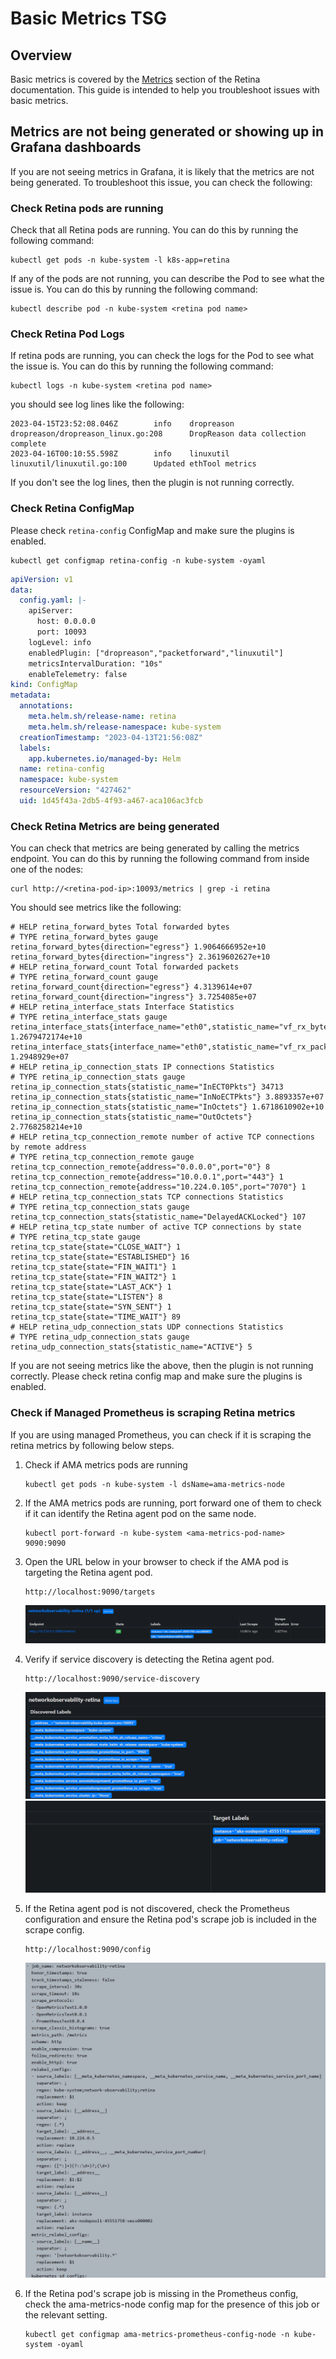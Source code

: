 # Basic Metrics TSG

## Overview

Basic metrics is covered by the [Metrics](../03-Metrics/modes/basic.md) section of the Retina documentation. This guide is intended to help you troubleshoot issues with basic metrics.

## Metrics are not being generated or showing up in Grafana dashboards

If you are not seeing metrics in Grafana, it is likely that the metrics are not being generated. To troubleshoot this issue, you can check the following:

### Check Retina pods are running

Check that all Retina pods are running. You can do this by running the following command:

```shell
kubectl get pods -n kube-system -l k8s-app=retina
```

If any of the pods are not running, you can describe the Pod to see what the issue is. You can do this by running the following command:

```shell
kubectl describe pod -n kube-system <retina pod name>
```

### Check Retina Pod Logs

If retina pods are running, you can check the logs for the Pod to see what the issue is. You can do this by running the following command:

```shell
kubectl logs -n kube-system <retina pod name>
```

you should see log lines like the following:

```shell
2023-04-15T23:52:08.046Z        info    dropreason      dropreason/dropreason_linux.go:208      DropReason data collection complete
2023-04-16T00:10:55.598Z        info    linuxutil       linuxutil/linuxutil.go:100      Updated ethTool metrics
```

If you don't see the log lines, then the plugin is not running correctly.

### Check Retina ConfigMap

Please check `retina-config` ConfigMap and make sure the plugins is enabled.

```shell
kubectl get configmap retina-config -n kube-system -oyaml
```

```yaml
apiVersion: v1
data:
  config.yaml: |-
    apiServer:
      host: 0.0.0.0
      port: 10093
    logLevel: info
    enabledPlugin: ["dropreason","packetforward","linuxutil"]
    metricsIntervalDuration: "10s"
    enableTelemetry: false
kind: ConfigMap
metadata:
  annotations:
    meta.helm.sh/release-name: retina
    meta.helm.sh/release-namespace: kube-system
  creationTimestamp: "2023-04-13T21:56:08Z"
  labels:
    app.kubernetes.io/managed-by: Helm
  name: retina-config
  namespace: kube-system
  resourceVersion: "427462"
  uid: 1d45f43a-2db5-4f93-a467-aca106ac3fcb
  ```

### Check Retina Metrics are being generated

You can check that metrics are being generated by calling the metrics endpoint. You can do this by running the following command from inside one of the nodes:

```shell
curl http://<retina-pod-ip>:10093/metrics | grep -i retina
```

You should see metrics like the following:

```shell
# HELP retina_forward_bytes Total forwarded bytes
# TYPE retina_forward_bytes gauge
retina_forward_bytes{direction="egress"} 1.9064666952e+10
retina_forward_bytes{direction="ingress"} 2.3619602627e+10
# HELP retina_forward_count Total forwarded packets
# TYPE retina_forward_count gauge
retina_forward_count{direction="egress"} 4.3139614e+07
retina_forward_count{direction="ingress"} 3.7254085e+07
# HELP retina_interface_stats Interface Statistics
# TYPE retina_interface_stats gauge
retina_interface_stats{interface_name="eth0",statistic_name="vf_rx_bytes"} 1.2679472174e+10
retina_interface_stats{interface_name="eth0",statistic_name="vf_rx_packets"} 1.2948929e+07
# HELP retina_ip_connection_stats IP connections Statistics
# TYPE retina_ip_connection_stats gauge
retina_ip_connection_stats{statistic_name="InECT0Pkts"} 34713
retina_ip_connection_stats{statistic_name="InNoECTPkts"} 3.8893357e+07
retina_ip_connection_stats{statistic_name="InOctets"} 1.6718610902e+10
retina_ip_connection_stats{statistic_name="OutOctets"} 2.7768258214e+10
# HELP retina_tcp_connection_remote number of active TCP connections by remote address
# TYPE retina_tcp_connection_remote gauge
retina_tcp_connection_remote{address="0.0.0.0",port="0"} 8
retina_tcp_connection_remote{address="10.0.0.1",port="443"} 1
retina_tcp_connection_remote{address="10.224.0.105",port="7070"} 1
# HELP retina_tcp_connection_stats TCP connections Statistics
# TYPE retina_tcp_connection_stats gauge
retina_tcp_connection_stats{statistic_name="DelayedACKLocked"} 107
# HELP retina_tcp_state number of active TCP connections by state
# TYPE retina_tcp_state gauge
retina_tcp_state{state="CLOSE_WAIT"} 1
retina_tcp_state{state="ESTABLISHED"} 16
retina_tcp_state{state="FIN_WAIT1"} 1
retina_tcp_state{state="FIN_WAIT2"} 1
retina_tcp_state{state="LAST_ACK"} 1
retina_tcp_state{state="LISTEN"} 8
retina_tcp_state{state="SYN_SENT"} 1
retina_tcp_state{state="TIME_WAIT"} 89
# HELP retina_udp_connection_stats UDP connections Statistics
# TYPE retina_udp_connection_stats gauge
retina_udp_connection_stats{statistic_name="ACTIVE"} 5
```

If you are not seeing metrics like the above, then the plugin is not running correctly. Please check retina config map and make sure the plugins is enabled.

### Check if Managed Prometheus is scraping Retina metrics

If you are using managed Prometheus, you can check if it is scraping the retina metrics by following below steps.

1. Check if AMA metrics pods are running

    ```shell
    kubectl get pods -n kube-system -l dsName=ama-metrics-node
    ```

2. If the AMA metrics pods are running, port forward one of them to check if it can identify the Retina agent pod on the same node.

    ```shell
    kubectl port-forward -n kube-system <ama-metrics-pod-name> 9090:9090
    ```

3. Open the URL below in your browser to check if the AMA pod is targeting the Retina agent pod.

    ```shell
    http://localhost:9090/targets
    ```

    ![alt text](imgs/prometheus-retina-targets.png)

4. Verify if service discovery is detecting the Retina agent pod.

    ```shell
    http://localhost:9090/service-discovery
    ```

    ![alt text](imgs/prom-retina-service-discovery1.png)
    ![alt text](imgs/prom-retina-service-discovery2.png)

5. If the Retina agent pod is not discovered, check the Prometheus configuration and ensure the Retina pod's scrape job is included in the scrape config.

    ```shell
    http://localhost:9090/config
    ```

    ![alt text](imgs/prom-retina-config.png)

6. If the Retina pod's scrape job is missing in the Prometheus config, check the ama-metrics-node config map for the presence of this job or the relevant setting.

    ```shell
    kubectl get configmap ama-metrics-prometheus-config-node -n kube-system -oyaml
    ```
